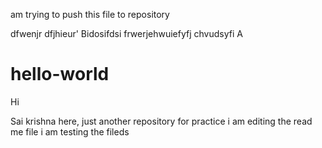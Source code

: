  am trying to push this file to repository








 dfwenjr
dfjhieur'
Bidosifdsi frwerjehwuiefyfj
chvudsyfi
A

# hello-world
Hi

Sai krishna here,
just another repository for practice
i am editing the read me file
i am testing the fileds
